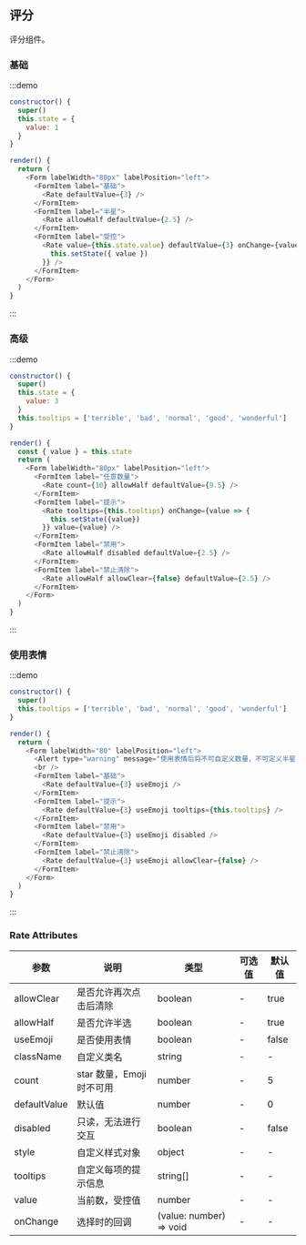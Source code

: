 ## 评分

评分组件。

### 基础

:::demo

```js
constructor() {
  super()
  this.state = {
    value: 1
  }
}

render() {
  return (
    <Form labelWidth="80px" labelPosition="left">
      <FormItem label="基础">
        <Rate defaultValue={3} />
      </FormItem>
      <FormItem label="半星">
        <Rate allowHalf defaultValue={2.5} />
      </FormItem>
      <FormItem label="受控">
        <Rate value={this.state.value} defaultValue={3} onChange={value => {
          this.setState({ value })
        }} />
      </FormItem>
    </Form>
  )
}
```

:::

### 高级

:::demo

```js
constructor() {
  super()
  this.state = {
    value: 3
  }
  this.tooltips = ['terrible', 'bad', 'normal', 'good', 'wonderful']
}

render() {
  const { value } = this.state
  return (
    <Form labelWidth="80px" labelPosition="left">
      <FormItem label="任意数量">
        <Rate count={10} allowHalf defaultValue={9.5} />
      </FormItem>
      <FormItem label="提示">
        <Rate tooltips={this.tooltips} onChange={value => {
          this.setState({value})
        }} value={value} />
      </FormItem>
      <FormItem label="禁用">
        <Rate allowHalf disabled defaultValue={2.5} />
      </FormItem>
      <FormItem label="禁止清除">
        <Rate allowHalf allowClear={false} defaultValue={2.5} />
      </FormItem>
    </Form>
  )
}
```

:::

### 使用表情

:::demo

```js
constructor() {
  super()
  this.tooltips = ['terrible', 'bad', 'normal', 'good', 'wonderful']
}

render() {
  return (
    <Form labelWidth="80" labelPosition="left">
      <Alert type="warning" message="使用表情后将不可自定义数量，不可定义半星" closeable={false} />
      <br />
      <FormItem label="基础">
        <Rate defaultValue={3} useEmoji />
      </FormItem>
      <FormItem label="提示">
        <Rate defaultValue={3} useEmoji tooltips={this.tooltips} />
      </FormItem>
      <FormItem label="禁用">
        <Rate defaultValue={3} useEmoji disabled />
      </FormItem>
      <FormItem label="禁止清除">
        <Rate defaultValue={3} useEmoji allowClear={false} />
      </FormItem>
    </Form>
  )
}
```

:::

### Rate Attributes

| 参数         | 说明                      | 类型                    | 可选值 | 默认值 |
| ------------ | ------------------------- | ----------------------- | ------ | ------ |
| allowClear   | 是否允许再次点击后清除    | boolean                 | -      | true   |
| allowHalf    | 是否允许半选              | boolean                 | -      | true   |
| useEmoji     | 是否使用表情              | boolean                 | -      | false  |
| className    | 自定义类名                | string                  | -      | -      |
| count        | star 数量，Emoji 时不可用 | number                  | -      | 5      |
| defaultValue | 默认值                    | number                  | -      | 0      |
| disabled     | 只读，无法进行交互        | boolean                 | -      | false  |
| style        | 自定义样式对象            | object                  | -      | -      |
| tooltips     | 自定义每项的提示信息      | string[]                | -      | -      |
| value        | 当前数，受控值            | number                  | -      | -      |
| onChange     | 选择时的回调              | (value: number) => void | -      | -      |
